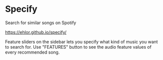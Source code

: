 # Specify
Search for similar songs on Spotify

https://ehlor.github.io/specify/

Feature sliders on the sidebar lets you specify what kind of music you want to search for.
Use "FEATURES" button to see the audio feature values of every recommended song.